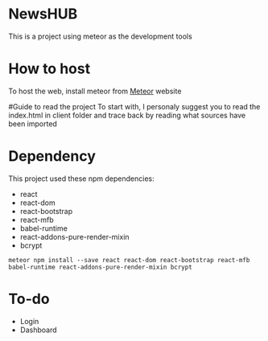 # NewsHUB
This is a project using meteor as the development tools 

# How to host
To host the web, install meteor from [Meteor](https://www.meteor.com/install) website

#Guide to read the project
To start with, I personaly suggest you to read the index.html in client folder and trace back by reading what sources have been imported 

# Dependency
This project used these npm dependencies:
  - react
  - react-dom
  - react-bootstrap
  - react-mfb
  - babel-runtime
  - react-addons-pure-render-mixin
  - bcrypt
  
```
meteor npm install --save react react-dom react-bootstrap react-mfb babel-runtime react-addons-pure-render-mixin bcrypt
```
# To-do
  - Login 
  - Dashboard
